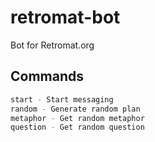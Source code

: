 # retromat-bot
Bot for Retromat.org

## Commands

```sh
start - Start messaging
random - Generate random plan
metaphor - Get random metaphor
question - Get random question
```

